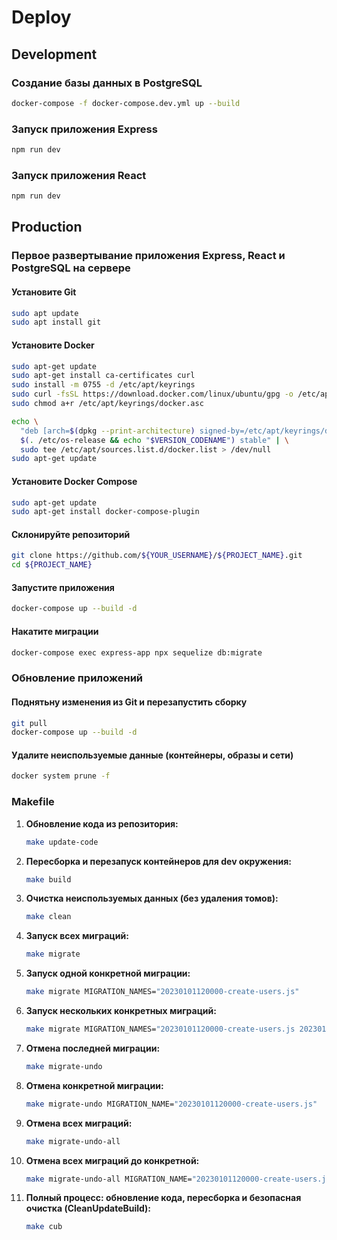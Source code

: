 # Deploy

## Development

### Создание базы данных в PostgreSQL
```bash
docker-compose -f docker-compose.dev.yml up --build
```

### Запуск приложения Express
```bash
npm run dev
```

### Запуск приложения React
```bash
npm run dev
```

## Production

### Первое развертывание приложения Express, React и PostgreSQL на сервере

#### Установите Git
```bash
sudo apt update
sudo apt install git
```

#### Установите Docker
```bash
sudo apt-get update
sudo apt-get install ca-certificates curl
sudo install -m 0755 -d /etc/apt/keyrings
sudo curl -fsSL https://download.docker.com/linux/ubuntu/gpg -o /etc/apt/keyrings/docker.asc
sudo chmod a+r /etc/apt/keyrings/docker.asc

echo \
  "deb [arch=$(dpkg --print-architecture) signed-by=/etc/apt/keyrings/docker.asc] https://download.docker.com/linux/ubuntu \
  $(. /etc/os-release && echo "$VERSION_CODENAME") stable" | \
  sudo tee /etc/apt/sources.list.d/docker.list > /dev/null
sudo apt-get update
```

#### Установите Docker Compose
```bash
sudo apt-get update
sudo apt-get install docker-compose-plugin
```

#### Склонируйте репозиторий
```bash
git clone https://github.com/${YOUR_USERNAME}/${PROJECT_NAME}.git
cd ${PROJECT_NAME}
```

#### Запустите приложения
```bash
docker-compose up --build -d
```

#### Накатите миграции
```bash
docker-compose exec express-app npx sequelize db:migrate
```

### Обновление приложений
#### Поднятьну изменения из Git и перезапустить сборку
```bash
git pull
docker-compose up --build -d
```

#### Удалите неиспользуемые данные (контейнеры, образы и сети)
```bash
docker system prune -f
```

### Makefile
1. **Обновление кода из репозитория:**
    ```bash
    make update-code
    ```

2. **Пересборка и перезапуск контейнеров для dev окружения:**
    ```bash
    make build
    ```

3. **Очистка неиспользуемых данных (без удаления томов):**
    ```bash
    make clean
    ```

4. **Запуск всех миграций:**
    ```bash
    make migrate
    ```

5. **Запуск одной конкретной миграции:**
    ```bash
    make migrate MIGRATION_NAMES="20230101120000-create-users.js"
    ```

6. **Запуск нескольких конкретных миграций:**
    ```bash
    make migrate MIGRATION_NAMES="20230101120000-create-users.js 20230102120000-add-posts.js"
    ```

7. **Отмена последней миграции:**
    ```bash
    make migrate-undo
    ```

8. **Отмена конкретной миграции:**
    ```bash
    make migrate-undo MIGRATION_NAME="20230101120000-create-users.js"
    ```

9. **Отмена всех миграций:**
    ```bash
    make migrate-undo-all
    ```

10. **Отмена всех миграций до конкретной:**
    ```bash
    make migrate-undo-all MIGRATION_NAME="20230101120000-create-users.js"
    ```

11. **Полный процесс: обновление кода, пересборка и безопасная очистка (CleanUpdateBuild):**
    ```bash
    make cub
    ```

